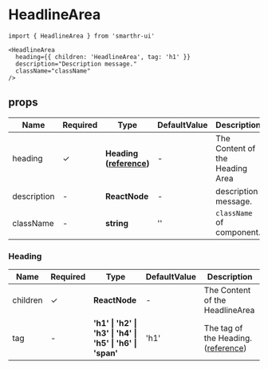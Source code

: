 # HeadlineArea

```tsx
import { HeadlineArea } from 'smarthr-ui'

<HeadlineArea
  heading={{ children: 'HeadlineArea', tag: 'h1' }}
  description="Description message."
  className="className"
/>
```

## props

| Name        | Required | Type                                | DefaultValue | Description                     |
| ----------- | -------- | ----------------------------------- | ------------ | ------------------------------- |
| heading     | ✓        | **Heading ([reference](#Heading))** | -            | The Content of the Heading Area |
| description | -        | **ReactNode**                       | -            | description message.            |
| className   | -        | **string**                          | ''           | `className` of component.       |

### Heading

| Name     | Required | Type                                                       | DefaultValue | Description                                                       |
| -------- | -------- | ---------------------------------------------------------- | ------------ | ----------------------------------------------------------------- |
| children | ✓        | **ReactNode**                                              | -            | The Content of the HeadlineArea                                   |
| tag      | -        | **'h1' \| 'h2' \| 'h3' \| 'h4' \| 'h5' \| 'h6' \| 'span'** | 'h1'         | The tag of the Heading. ([reference](/?path=/story/heading--all)) |
